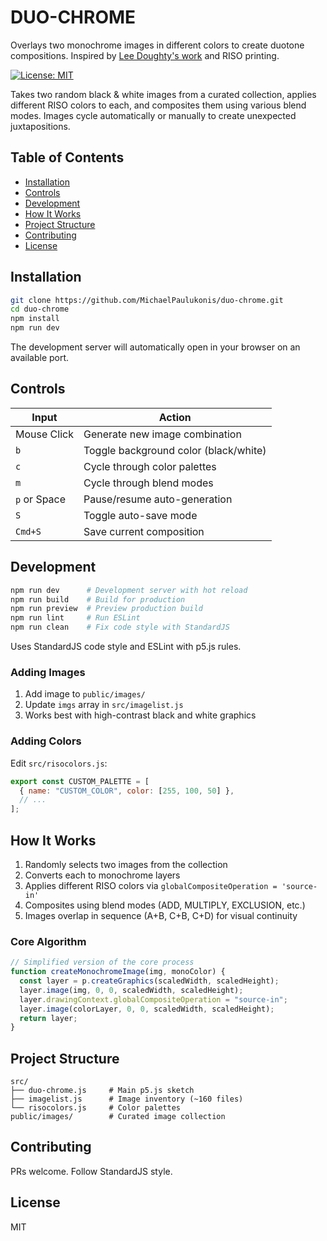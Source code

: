 # DUO-CHROME

Overlays two monochrome images in different colors to create duotone compositions. Inspired by [Lee Doughty's work](https://leedoughty.com/) and RISO printing.

[![License: MIT](https://img.shields.io/badge/License-MIT-blue.svg)](https://opensource.org/licenses/MIT)

Takes two random black & white images from a curated collection, applies different RISO colors to each, and composites them using various blend modes. Images cycle automatically or manually to create unexpected juxtapositions.

## Table of Contents

- [Installation](#installation)
- [Controls](#controls)
- [Development](#development)
- [How It Works](#how-it-works)
- [Project Structure](#project-structure)
- [Contributing](#contributing)
- [License](#license)

## Installation

```bash
git clone https://github.com/MichaelPaulukonis/duo-chrome.git
cd duo-chrome
npm install
npm run dev
```

The development server will automatically open in your browser on an available port.

## Controls

| Input        | Action                                |
| ------------ | ------------------------------------- |
| Mouse Click  | Generate new image combination        |
| `b`          | Toggle background color (black/white) |
| `c`          | Cycle through color palettes          |
| `m`          | Cycle through blend modes             |
| `p` or Space | Pause/resume auto-generation          |
| `S`          | Toggle auto-save mode                 |
| `Cmd+S`      | Save current composition              |

## Development

```bash
npm run dev      # Development server with hot reload
npm run build    # Build for production
npm run preview  # Preview production build
npm run lint     # Run ESLint
npm run clean    # Fix code style with StandardJS
```

Uses StandardJS code style and ESLint with p5.js rules.

### Adding Images

1. Add image to `public/images/`
2. Update `imgs` array in `src/imagelist.js`
3. Works best with high-contrast black and white graphics

### Adding Colors

Edit `src/risocolors.js`:

```javascript
export const CUSTOM_PALETTE = [
  { name: "CUSTOM_COLOR", color: [255, 100, 50] },
  // ...
];
```

## How It Works

1. Randomly selects two images from the collection
2. Converts each to monochrome layers
3. Applies different RISO colors via `globalCompositeOperation = 'source-in'`
4. Composites using blend modes (ADD, MULTIPLY, EXCLUSION, etc.)
5. Images overlap in sequence (A+B, C+B, C+D) for visual continuity

### Core Algorithm

```javascript
// Simplified version of the core process
function createMonochromeImage(img, monoColor) {
  const layer = p.createGraphics(scaledWidth, scaledHeight);
  layer.image(img, 0, 0, scaledWidth, scaledHeight);
  layer.drawingContext.globalCompositeOperation = "source-in";
  layer.image(colorLayer, 0, 0, scaledWidth, scaledHeight);
  return layer;
}
```

## Project Structure

```
src/
├── duo-chrome.js     # Main p5.js sketch
├── imagelist.js      # Image inventory (~160 files)
└── risocolors.js     # Color palettes
public/images/        # Curated image collection
```

## Contributing

PRs welcome. Follow StandardJS style.

## License

MIT
